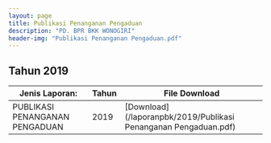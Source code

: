 ```yaml
---
layout: page
title: Publikasi Penanganan Pengaduan
description: "PD. BPR BKK WONOGIRI"
header-img: "Publikasi Penanganan Pengaduan.pdf"
---
```

## Tahun 2019

| Jenis Laporan:                            | Tahun             | File Download |
------------------------------------------- | ----------------- | ------------- |
PUBLIKASI PENANGANAN PENGADUAN      		| 2019  			| [Download](/laporanpbk/2019/Publikasi Penanganan Pengaduan.pdf)
 

